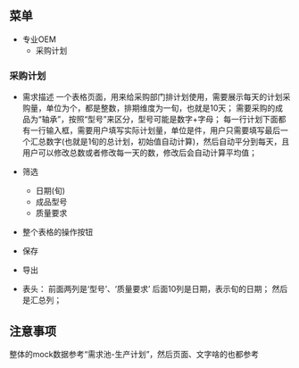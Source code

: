 ## 菜单
- 专业OEM
    - 采购计划

### 采购计划
- 需求描述
一个表格页面，用来给采购部门排计划使用，需要展示每天的计划采购量，单位为个，都是整数，排期维度为一旬，也就是10天；
需要采购的成品为“轴承”，按照“型号”来区分，型号可能是数字+字母；
每一行计划下面都有一行输入框，需要用户填写实际计划量，单位是件，用户只需要填写最后一个汇总数字(也就是1旬的总计划，初始值自动计算)，然后自动平分到每天，且用户可以修改总数或者修改每一天的数，修改后会自动计算平均值；

- 筛选
    - 日期(旬)
    - 成品型号
    - 质量要求

- 整个表格的操作按钮
 - 保存
 - 导出

- 表头：
前面两列是‘型号’、‘质量要求’
后面10列是日期，表示旬的日期；
然后是汇总列；

## 注意事项
整体的mock数据参考“需求池-生产计划”，然后页面、文字啥的也都参考